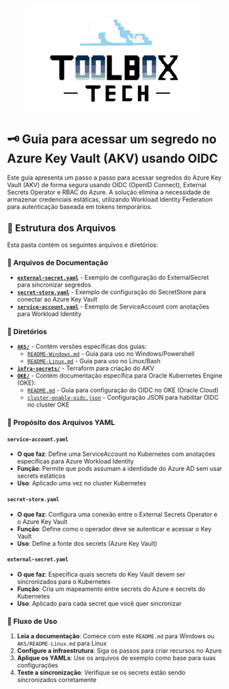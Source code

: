 <p align="center">
  <img src="img/tbx.png" alt="Logo Toolbox" width="400"/>
</p>

# 🗝️ Guia para acessar um segredo no Azure Key Vault (AKV) usando OIDC

Este guia apresenta um passo a passo para acessar segredos do Azure Key Vault (AKV) de forma segura usando OIDC (OpenID Connect), External Secrets Operator e RBAC do Azure. A solução elimina a necessidade de armazenar credenciais estáticas, utilizando Workload Identity Federation para autenticação baseada em tokens temporários.

## 📁 Estrutura dos Arquivos

Esta pasta contém os seguintes arquivos e diretórios:

### 📄 Arquivos de Documentação
- **[`external-secret.yaml`](external-secret.yaml)** - Exemplo de configuração do ExternalSecret para sincronizar segredos
- **[`secret-store.yaml`](secret-store.yaml)** - Exemplo de configuração do SecretStore para conectar ao Azure Key Vault
- **[`service-account.yaml`](service-account.yaml)** - Exemplo de ServiceAccount com anotações para Workload Identity

### 📂 Diretórios
- **[`AKS/`](AKS/)** - Contém versões específicas dos guias:
  - [`README-Windows.md`](AKS/README-Windows.md) - Guia para uso no Windows/Powershell
  - [`README-Linux.md`](AKS/README-Linux.md) - Guia para uso no Linux/Bash
- **[`infra-secrets/`](infra-secrets/)** - Terraform para criação do AKV
- **[`OKE/`](OKE/)** - Contém documentação específica para Oracle Kubernetes Engine (OKE):
  - [`README.md`](OKE/README.md) - Guia para configuração do OIDC no OKE (Oracle Cloud)
  - [`cluster-enable-oidc.json`](OKE/cluster-enable-oidc.json) - Configuração JSON para habilitar OIDC no cluster OKE

### 🎯 Propósito dos Arquivos YAML

#### `service-account.yaml`
- **O que faz**: Define uma ServiceAccount no Kubernetes com anotações específicas para Azure Workload Identity
- **Função**: Permite que pods assumam a identidade do Azure AD sem usar secrets estáticos
- **Uso**: Aplicado uma vez no cluster Kubernetes

#### `secret-store.yaml`
- **O que faz**: Configura uma conexão entre o External Secrets Operator e o Azure Key Vault
- **Função**: Define como o operador deve se autenticar e acessar o Key Vault
- **Uso**: Define a fonte dos secrets (Azure Key Vault)

#### `external-secret.yaml`
- **O que faz**: Especifica quais secrets do Key Vault devem ser sincronizados para o Kubernetes
- **Função**: Cria um mapeamento entre secrets do Azure e secrets do Kubernetes
- **Uso**: Aplicado para cada secret que você quer sincronizar

### 🚀 Fluxo de Uso

1. **Leia a documentação**: Comece com este `README.md` para Windows ou `AKS/README-Linux.md` para Linux
2. **Configure a infraestrutura**: Siga os passos para criar recursos no Azure
3. **Aplique os YAMLs**: Use os arquivos de exemplo como base para suas configurações
4. **Teste a sincronização**: Verifique se os secrets estão sendo sincronizados corretamente